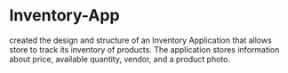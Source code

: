 # Inventory-App
created the design and structure of an Inventory Application that allows store to track its inventory of products. The application stores information about price, available quantity, vendor, and a product photo.
